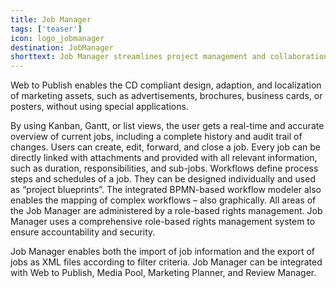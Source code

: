 ```yaml
---
title: Job Manager 
tags: ['teaser']
icon: logo_jobmanager
destination: JobManager
shorttext: Job Manager streamlines project management and collaboration, with all jobs and workflows transparently managed, controlled, and processed – no matter whether marketing projects, budget releases or purchase orders.  
---
```

Web to Publish enables the CD compliant design, adaption, and localization of marketing assets, such as advertisements, brochures, business cards, or posters, without using special applications.  

By using Kanban, Gantt, or list views, the user gets a real-time and accurate overview of current jobs, including a complete history and audit trail of changes. Users can create, edit, forward, and close a job. Every job can be directly linked with attachments and provided with all relevant information, such as duration, responsibilities, and sub-jobs. Workflows define process steps and schedules of a job. They can be designed individually and used as “project blueprints”. The integrated BPMN-based workflow modeler also enables the mapping of complex workflows – also graphically. All areas of the Job Manager are administered by a role-based rights management. Job Manager uses a comprehensive role-based rights management system to ensure accountability and security. 

Job Manager enables both the import of job information and the export of jobs as XML files according to filter criteria. Job Manager can be integrated with Web to Publish, Media Pool, Marketing Planner, and Review Manager. 
